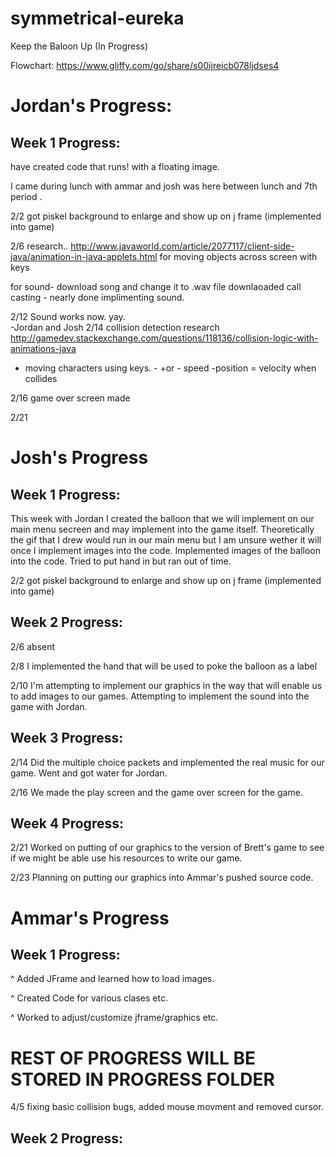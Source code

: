 # symmetrical-eureka

Keep the Baloon Up (In Progress)

Flowchart: https://www.gliffy.com/go/share/s00ijreicb078ljdses4

# Jordan's Progress:

## Week 1 Progress:
have created code that runs! with a floating image. 


I came during lunch with ammar and josh was here between lunch and 7th period .

2/2
got piskel background to enlarge and show up on j frame 
(implemented into game)

2/6 
research..
http://www.javaworld.com/article/2077117/client-side-java/animation-in-java-applets.html
for moving objects across screen with keys

for sound- download song and change it to .wav file 
downlaoaded call casting - nearly done implimenting sound.

2/12
Sound works now. yay.  
-Jordan and Josh
2/14
collision detection research
http://gamedev.stackexchange.com/questions/118136/collision-logic-with-animations-java
- moving characters using keys.         - +or - speed               -position = velocity when collides

2/16
game over screen made 

2/21



# Josh's Progress

## Week 1 Progress:

This week with Jordan I created the balloon that we will implement on our main menu secreen and may implement into the game itself.
Theoretically the gif that I drew would run in our main menu but I am unsure wether it will once I implement images into the code.
Implemented images of the balloon into the code. Tried to put hand in but ran out of time.

2/2
got piskel background to enlarge and show up on j frame 
(implemented into game)

## Week 2 Progress:

2/6
absent

2/8 I implemented the hand that will be used to poke the balloon as a label

2/10 I'm attempting to implement our graphics in the way that will enable us to add images to our games. Attempting to implement the sound into the game with Jordan.

## Week 3 Progress:

2/14 Did the multiple choice packets and implemented the real music for our game. Went and got water for Jordan.

2/16 We made the play screen and the game over screen for the game.

## Week 4 Progress:

2/21 Worked on putting of our graphics to the version of Brett's game to see if we might be able use his resources to write our game.

2/23 Planning on putting our graphics into Ammar's pushed source code.

# Ammar's Progress

## Week 1 Progress:

  ^ Added JFrame and learned how to load images.
  
  ^ Created Code for various clases etc.
  
  ^ Worked to adjust/customize jframe/graphics etc.
  
  # REST OF PROGRESS WILL BE STORED IN PROGRESS FOLDER 
  
  4/5 fixing basic collision bugs, added mouse movment and removed cursor.
  
  
## Week 2 Progress:
